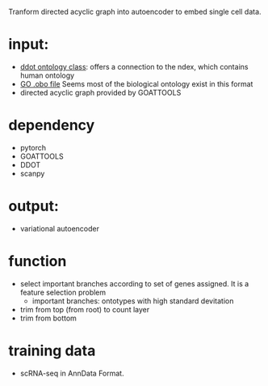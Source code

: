 Tranform directed acyclic graph into autoencoder to embed single cell data.

# input: 
- [ddot ontology class](https://ddot.readthedocs.io/en/latest/ontology.html): offers a connection to the ndex, which contains human ontology
- [GO .obo file](http://purl.obolibrary.org/obo/go/go-basic.obo) Seems most of the biological ontology exist in this format
- directed acyclic graph provided by GOATTOOLS

# dependency
- pytorch
- GOATTOOLS
- DDOT
- scanpy

# output:
- variational autoencoder


# function
- select important branches according to set of genes assigned. It is a feature selection problem
   - important branches: ontotypes with high standard devitation
- trim from top (from root) to count layer
- trim from bottom

# training data
- scRNA-seq in AnnData Format. 




